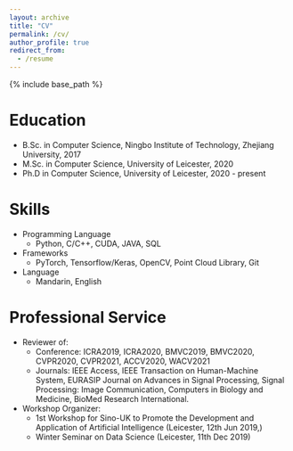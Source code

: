 ```yaml
---
layout: archive
title: "CV"
permalink: /cv/
author_profile: true
redirect_from:
  - /resume
---
```


{% include base_path %}

Education
======
* B.Sc. in Computer Science, Ningbo Institute of Technology, Zhejiang University, 2017
* M.Sc. in Computer Science, University of Leicester, 2020
* Ph.D in Computer Science, University of Leicester, 2020 - present

<!---
Work experience
======
* 2016-2018: Algorithm Engineer
  * JD Logistics, JD.com
* 2020 Summer: Research Assistant
  * University of Leicester & Astrosat
  -->

  
Skills
======
* Programming Language
  * Python, C/C++, CUDA, JAVA, SQL
* Frameworks
  * PyTorch, Tensorflow/Keras, OpenCV, Point Cloud Library, Git
* Language
  * Mandarin, English
  

Professional Service
======
* Reviewer of:
  * Conference: ICRA2019, ICRA2020, BMVC2019, BMVC2020, CVPR2020, CVPR2021, ACCV2020, WACV2021
  * Journals: IEEE Access, IEEE Transaction on Human-Machine System, EURASIP Journal on Advances in Signal Processing, Signal Processing: Image Communication, Computers in Biology and Medicine, BioMed Research International.
* Workshop Organizer:
  * 1st Workshop for Sino-UK to Promote the Development and Application of Artificial Intelligence (Leicester, 12th Jun 2019,)
  * Winter Seminar on Data Science (Leicester, 11th Dec 2019)

